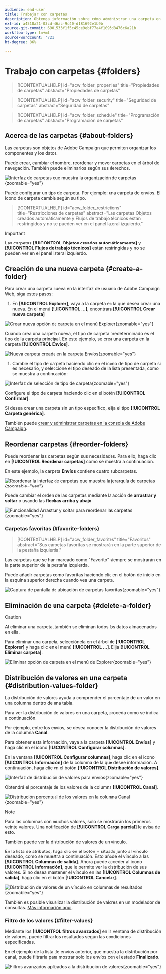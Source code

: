 ```yaml
---
audience: end-user
title: Trabajar con carpetas
description: Obtenga información sobre cómo administrar una carpeta en Adobe Campaign
exl-id: a4518a21-03cd-46ac-9c40-d181692e1b9b
source-git-commit: 6901533f1f5c45ce9ebf77a4f1095d8476c6a21b
workflow-type: tm+mt
source-wordcount: '721'
ht-degree: 86%

---
```


# Trabajo con carpetas {#folders}

>[!CONTEXTUALHELP]
>id="acw_folder_properties"
>title="Propiedades de carpetas"
>abstract="Propiedades de carpetas"

>[!CONTEXTUALHELP]
>id="acw_folder_security"
>title="Seguridad de carpetas"
>abstract="Seguridad de carpetas"

>[!CONTEXTUALHELP]
>id="acw_folder_schedule"
>title="Programación de carpetas"
>abstract="Programación de carpetas"

## Acerca de las carpetas {#about-folders}

Las carpetas son objetos de Adobe Campaign que permiten organizar los componentes y los datos.

Puede crear, cambiar el nombre, reordenar y mover carpetas en el árbol de navegación. También puede eliminarlos según sus derechos.

![Interfaz de carpetas que muestra la organización de carpetas](assets/folders.png){zoomable="yes"}

Puede configurar un tipo de carpeta. Por ejemplo: una carpeta de envíos. El icono de carpeta cambia según su tipo.

>[!CONTEXTUALHELP]
>id="acw_folder_restrictions"
>title="Restricciones de carpetas"
>abstract="Las carpetas Objetos creados automáticamente y Flujos de trabajo técnicos están restringidos y no se pueden ver en el panel lateral izquierdo."

>[!IMPORTANT]
>
>Las carpetas **[!UICONTROL Objetos creados automáticamente]** y **[!UICONTROL Flujos de trabajo técnicos]** están restringidas y no se pueden ver en el panel lateral izquierdo.


## Creación de una nueva carpeta {#create-a-folder}

Para crear una carpeta nueva en la interfaz de usuario de Adobe Campaign Web, siga estos pasos:

1. En **[!UICONTROL Explorer]**, vaya a la carpeta en la que desea crear una nueva. En el menú **[!UICONTROL …]**, encontrará **[!UICONTROL Crear nueva carpeta]**

![Crear nueva opción de carpeta en el menú Explorer](assets/folder_create.png){zoomable="yes"}

Cuando crea una carpeta nueva, el tipo de carpeta predeterminado es el tipo de la carpeta principal. En este ejemplo, se crea una carpeta en la carpeta **[!UICONTROL Envíos]**.

![Nueva carpeta creada en la carpeta Envíos](assets/folder_new.png){zoomable="yes"}

1. Cambie el tipo de carpeta haciendo clic en el icono de tipo de carpeta si es necesario, y seleccione el tipo deseado de la lista presentada, como se muestra a continuación:

![Interfaz de selección de tipo de carpeta](assets/folder_type.png){zoomable="yes"}

Configure el tipo de carpeta haciendo clic en el botón **[!UICONTROL Confirmar]**.

Si desea crear una carpeta sin un tipo específico, elija el tipo **[!UICONTROL Carpeta genérica]**.

También puede [crear y administrar carpetas en la consola de Adobe Campaign](https://experienceleague.adobe.com/es/docs/campaign/campaign-v8/config/configuration/folders-and-views).

## Reordenar carpetas {#reorder-folders}

Puede reordenar las carpetas según sus necesidades. Para ello, haga clic en **[!UICONTROL Reordenar carpetas]** como se muestra a continuación.

En este ejemplo, la carpeta **Envíos** contiene cuatro subcarpetas.

![Reordenar la interfaz de carpetas que muestra la jerarquía de carpetas](assets/folder-reorder.png){zoomable="yes"}

Puede cambiar el orden de las carpetas mediante la acción de **arrastrar y soltar** o usando las **flechas arriba y abajo**

![Funcionalidad Arrastrar y soltar para reordenar las carpetas](assets/folder-draganddrop.png){zoomable="yes"}

### Carpetas favoritas {#favorite-folders}

>[!CONTEXTUALHELP]
>id="acw_folder_favorites"
>title="Favoritos"
>abstract="Sus carpetas favoritas se mostrarán en la parte superior de la pestaña izquierda."

Las carpetas que se han marcado como &quot;Favorito&quot; siempre se mostrarán en la parte superior de la pestaña izquierda.

Puede añadir carpetas como favoritas haciendo clic en el botón de inicio en la esquina superior derecha cuando vea una carpeta.

![Captura de pantalla de ubicación de carpetas favoritas](assets/folders-favorite.png){zoomable="yes"}

## Eliminación de una carpeta {#delete-a-folder}

>[!CAUTION]
>
>Al eliminar una carpeta, también se eliminan todos los datos almacenados en ella.

Para eliminar una carpeta, selecciónela en el árbol de **[!UICONTROL Explorer]** y haga clic en el menú **[!UICONTROL …]**. Elija **[!UICONTROL Eliminar carpeta]**.

![Eliminar opción de carpeta en el menú de Explorer](assets/folder_delete.png){zoomable="yes"}

## Distribución de valores en una carpeta {#distribution-values-folder}

La distribución de valores ayuda a comprender el porcentaje de un valor en una columna dentro de una tabla.

Para ver la distribución de valores en una carpeta, proceda como se indica a continuación.

Por ejemplo, entre los envíos, se desea conocer la distribución de valores de la columna **Canal**.

Para obtener esta información, vaya a la carpeta **[!UICONTROL Envíos]** y haga clic en el icono **[!UICONTROL Configurar columnas]**.

En la ventana **[!UICONTROL Configurar columnas]**, haga clic en el icono **[!UICONTROL Información]** de la columna de la que desee información. A continuación, haga clic en el botón **[!UICONTROL Distribución de valores]**.

![Interfaz de distribución de valores para envíos](assets/values_deliveries.png){zoomable="yes"}

Obtendrá el porcentaje de los valores de la columna **[!UICONTROL Canal]**.

![Distribución porcentual de los valores en la columna Canal](assets/values_percentage.png){zoomable="yes"}

>[!NOTE]
>
>Para las columnas con muchos valores, solo se mostrarán los primeros veinte valores. Una notificación de **[!UICONTROL Carga parcial]** le avisa de esto.

También puede ver la distribución de valores de un vínculo.

En la lista de atributos, haga clic en el botón **+** situado junto al vínculo deseado, como se muestra a continuación. Esto añade el vínculo a las **[!UICONTROL Columnas de salida]**. Ahora puede acceder al icono **[!UICONTROL Información]**, que le permite ver la distribución de sus valores. Si no desea mantener el vínculo en las **[!UICONTROL Columnas de salida]**, haga clic en el botón **[!UICONTROL Cancelar]**.

![Distribución de valores de un vínculo en columnas de resultados](assets/values_link.png){zoomable="yes"}

También es posible visualizar la distribución de valores en un modelador de consultas. [Más información aquí](../query/build-query.md#distribution-of-values-in-a-query).

### Filtro de los valores {#filter-values}

Mediante los **[!UICONTROL filtros avanzados]** en la ventana de distribución de valores, puede filtrar los resultados según las condiciones especificadas.

En el ejemplo de la lista de envíos anterior, que muestra la distribución por canal, puede filtrarla para mostrar solo los envíos con el estado **Finalizado**.

![Filtros avanzados aplicados a la distribución de valores](assets/values_filter.png){zoomable="yes"}
